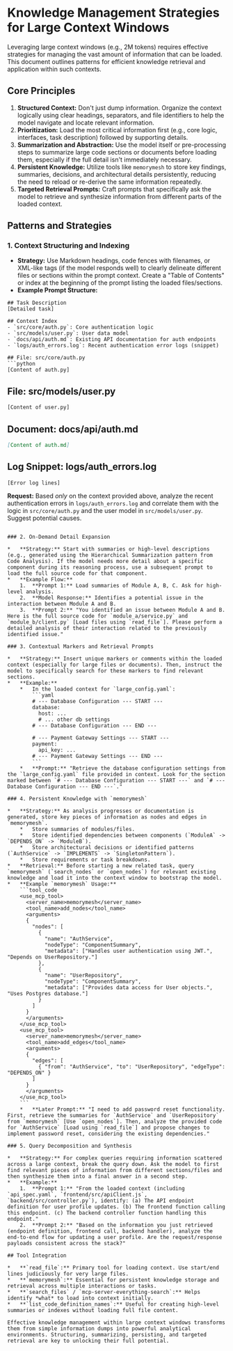 # Knowledge Management Strategies for Large Context Windows

Leveraging large context windows (e.g., 2M tokens) requires effective strategies for managing the vast amount of information that can be loaded. This document outlines patterns for efficient knowledge retrieval and application within such contexts.

## Core Principles

1.  **Structured Context:** Don't just dump information. Organize the context logically using clear headings, separators, and file identifiers to help the model navigate and locate relevant information.
2.  **Prioritization:** Load the most critical information first (e.g., core logic, interfaces, task description) followed by supporting details.
3.  **Summarization and Abstraction:** Use the model itself or pre-processing steps to summarize large code sections or documents before loading them, especially if the full detail isn't immediately necessary.
4.  **Persistent Knowledge:** Utilize tools like `memorymesh` to store key findings, summaries, decisions, and architectural details persistently, reducing the need to reload or re-derive the same information repeatedly.
5.  **Targeted Retrieval Prompts:** Craft prompts that specifically ask the model to retrieve and synthesize information from different parts of the loaded context.

## Patterns and Strategies

### 1. Context Structuring and Indexing

*   **Strategy:** Use Markdown headings, code fences with filenames, or XML-like tags (if the model responds well) to clearly delineate different files or sections within the prompt context. Create a "Table of Contents" or index at the beginning of the prompt listing the loaded files/sections.
*   **Example Prompt Structure:**

```
## Task Description
[Detailed task]

## Context Index
- `src/core/auth.py`: Core authentication logic
- `src/models/user.py`: User data model
- `docs/api/auth.md`: Existing API documentation for auth endpoints
- `logs/auth_errors.log`: Recent authentication error logs (snippet)

## File: src/core/auth.py
```python
[Content of auth.py]
```

## File: src/models/user.py
```python
[Content of user.py]
```

## Document: docs/api/auth.md
```markdown
[Content of auth.md]
```

## Log Snippet: logs/auth_errors.log
```
[Error log lines]
```

**Request:** Based *only* on the context provided above, analyze the recent authentication errors in `logs/auth_errors.log` and correlate them with the logic in `src/core/auth.py` and the user model in `src/models/user.py`. Suggest potential causes.
```

### 2. On-Demand Detail Expansion

*   **Strategy:** Start with summaries or high-level descriptions (e.g., generated using the Hierarchical Summarization pattern from Code Analysis). If the model needs more detail about a specific component during its reasoning process, use a subsequent prompt to load the full source code for that component.
*   **Example Flow:**
    1.  **Prompt 1:** Load summaries of Module A, B, C. Ask for high-level analysis.
    2.  **Model Response:** Identifies a potential issue in the interaction between Module A and B.
    3.  **Prompt 2:** "You identified an issue between Module A and B. Here is the full source code for `module_a/service.py` and `module_b/client.py` [Load files using `read_file`]. Please perform a detailed analysis of their interaction related to the previously identified issue."

### 3. Contextual Markers and Retrieval Prompts

*   **Strategy:** Insert unique markers or comments within the loaded context (especially for large files or documents). Then, instruct the model to specifically search for these markers to find relevant sections.
*   **Example:**
    *   In the loaded context for `large_config.yaml`:
        ```yaml
        # --- Database Configuration --- START ---
        database:
          host: ...
          # ... other db settings
        # --- Database Configuration --- END ---

        # --- Payment Gateway Settings --- START ---
        payment:
          api_key: ...
        # --- Payment Gateway Settings --- END ---
        ```
    *   **Prompt:** "Retrieve the database configuration settings from the `large_config.yaml` file provided in context. Look for the section marked between `# --- Database Configuration --- START ---` and `# --- Database Configuration --- END ---`."

### 4. Persistent Knowledge with `memorymesh`

*   **Strategy:** As analysis progresses or documentation is generated, store key pieces of information as nodes and edges in `memorymesh`.
    *   Store summaries of modules/files.
    *   Store identified dependencies between components (`ModuleA` -> `DEPENDS_ON` -> `ModuleB`).
    *   Store architectural decisions or identified patterns (`AuthService` -> `IMPLEMENTS` -> `SingletonPattern`).
    *   Store requirements or task breakdowns.
*   **Retrieval:** Before starting a new related task, query `memorymesh` (`search_nodes` or `open_nodes`) for relevant existing knowledge and load it into the context window to bootstrap the model.
*   **Example `memorymesh` Usage:**
    ```tool_code
    <use_mcp_tool>
      <server_name>memorymesh</server_name>
      <tool_name>add_nodes</tool_name>
      <arguments>
      {
        "nodes": [
          {
            "name": "AuthService",
            "nodeType": "ComponentSummary",
            "metadata": ["Handles user authentication using JWT.", "Depends on UserRepository."]
          },
          {
            "name": "UserRepository",
            "nodeType": "ComponentSummary",
            "metadata": ["Provides data access for User objects.", "Uses Postgres database."]
          }
        ]
      }
      </arguments>
    </use_mcp_tool>
    <use_mcp_tool>
      <server_name>memorymesh</server_name>
      <tool_name>add_edges</tool_name>
      <arguments>
      {
        "edges": [
          { "from": "AuthService", "to": "UserRepository", "edgeType": "DEPENDS_ON" }
        ]
      }
      </arguments>
    </use_mcp_tool>
    ```
    *   **Later Prompt:** "I need to add password reset functionality. First, retrieve the summaries for `AuthService` and `UserRepository` from `memorymesh` [Use `open_nodes`]. Then, analyze the provided code for `AuthService` [Load using `read_file`] and propose changes to implement password reset, considering the existing dependencies."

### 5. Query Decomposition and Synthesis

*   **Strategy:** For complex queries requiring information scattered across a large context, break the query down. Ask the model to first find relevant pieces of information from different sections/files and then synthesize them into a final answer in a second step.
*   **Example:**
    1.  **Prompt 1:** "From the loaded context (including `api_spec.yaml`, `frontend/src/apiClient.js`, `backend/src/controller.py`), identify: (a) The API endpoint definition for user profile updates. (b) The frontend function calling this endpoint. (c) The backend controller function handling this endpoint."
    2.  **Prompt 2:** "Based on the information you just retrieved (endpoint definition, frontend call, backend handler), analyze the end-to-end flow for updating a user profile. Are the request/response payloads consistent across the stack?"

## Tool Integration

*   **`read_file`:** Primary tool for loading context. Use start/end lines judiciously for very large files.
*   **`memorymesh`:** Essential for persistent knowledge storage and retrieval across multiple interactions or tasks.
*   **`search_files` / `mcp-server-everything-search`:** Helps identify *what* to load into context initially.
*   **`list_code_definition_names`:** Useful for creating high-level summaries or indexes without loading full file content.

Effective knowledge management within large context windows transforms them from simple information dumps into powerful analytical environments. Structuring, summarizing, persisting, and targeted retrieval are key to unlocking their full potential.